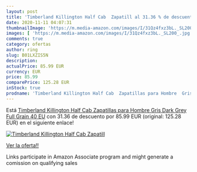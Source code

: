 ```yaml
---
layout: post
title: 'Timberland Killington Half Cab  Zapatill al 31.36 % de descuento'
date: 2020-11-11 04:07:31
thumbnailImage: 'https://m.media-amazon.com/images/I/31Qz4fxz3bL._SL200_.jpg'
images: [ 'https://m.media-amazon.com/images/I/31Qz4fxz3bL._SL200_.jpg' ]
comments: true
category: ofertas
author: ring
slug: B01LXZIS5N
description:
actualPrice: 85.99 EUR
currency: EUR
price: 85.99
comparePrice: 125.28 EUR
inStock: true
prodname: 'Timberland Killington Half Cab  Zapatillas para Hombre  Gris Dark Grey Full Grain  40 EU'
---
```


Está [Timberland Killington Half Cab  Zapatillas para Hombre  Gris Dark Grey Full Grain  40 EU](https://www.amazon.es/dp/B01LXZIS5N/?tag=tolees-21) con 31.36 de descuento por 85.99 EUR (original: 125.28 EUR) en el siguiente enlace!

[![Timberland Killington Half Cab  Zapatill](https://m.media-amazon.com/images/I/31Qz4fxz3bL._SL200_.jpg)](https://www.amazon.es/dp/B01LXZIS5N/?tag=tolees-21)

[Ver la oferta!!](https://www.amazon.es/dp/B01LXZIS5N/?tag=tolees-21)

Links participate in Amazon Associate program and might generate a comission on qualifying sales


